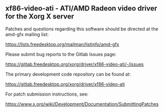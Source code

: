 xf86-video-ati - ATI/AMD Radeon video driver for the Xorg X server
------------------------------------------------------------------

Patches and questions regarding this software should be directed at the
amd-gfx mailing list:

  https://lists.freedesktop.org/mailman/listinfo/amd-gfx

Please submit bug reports to the Gitlab Issues page:

  https://gitlab.freedesktop.org/xorg/driver/xf86-video-ati/-/issues

The primary development code repository can be found at:

  https://gitlab.freedesktop.org/xorg/driver/xf86-video-ati

For patch submission instructions, see:

  https://www.x.org/wiki/Development/Documentation/SubmittingPatches
